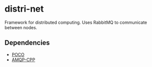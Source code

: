 # distri-net
Framework for distributed computing. Uses RabbitMQ to communicate between nodes.

## Dependencies
* [POCO](http://pocoproject.org/)
* [AMQP-CPP](https://github.com/CopernicaMarketingSoftware/AMQP-CPP)
